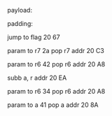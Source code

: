 payload:

padding:

jump to flag	20 67	

param to r7		2a
pop r7 addr		20 C3

param to r6		42
pop r6 addr		20 A8

subb a, r addr	20 EA

param to r6		34
pop r6 addr		20 A8

param to a		41
pop a addr		20 8A